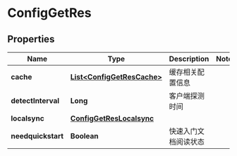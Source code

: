 # ConfigGetRes

## Properties
Name | Type | Description | Notes
------------ | ------------- | ------------- | -------------
**cache** | [**List&lt;ConfigGetResCache&gt;**](ConfigGetResCache.md) | 缓存相关配置信息 | 
**detectInterval** | **Long** | 客户端探测时间 | 
**localsync** | [**ConfigGetResLocalsync**](ConfigGetResLocalsync.md) |  | 
**needquickstart** | **Boolean** | 快速入门文档阅读状态 | 
